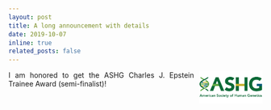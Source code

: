 ```yaml
---
layout: post
title: A long announcement with details
date: 2019-10-07
inline: true
related_posts: false
---
```


<style>
        img.logo {
            float: right;
            margin: 0 0 10px 10px; /* Adjusts spacing around the image */
        }
        p {
            text-align: justify;
        }
</style>

<body>
    <img class="logo" src="assets/img/ASHGLogo_png.png" alt="LOGO" width="25%" />
    <p>I am honored to get the ASHG Charles J. Epstein Trainee Award (semi-finalist)!
    </p>
</body>




